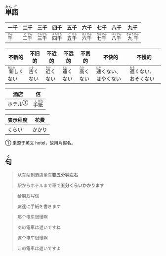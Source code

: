 ## <ruby>単<rt>たん</rt>語<rt>ご</rt></ruby>

| 一千                        | 二千                                   | 三千                                    | 四千                                    | 五千                                   | 六千                                    | 七千                                    | 八千                                    | 九千                                     |
| ------------------------- | ------------------------------------ | ------------------------------------- | ------------------------------------- | ------------------------------------ | ------------------------------------- | ------------------------------------- | ------------------------------------- | -------------------------------------- |
| <ruby>千<rt>せん</rt></ruby> | <ruby>二<rt>に</rt>千<rt>せん</rt></ruby> | <ruby>三<rt>さん</rt>千<rt>ぜん</rt></ruby> | <ruby>四<rt>よん</rt>千<rt>せん</rt></ruby> | <ruby>五<rt>ご</rt>千<rt>せん</rt></ruby> | <ruby>六<rt>ろく</rt>千<rt>せん</rt></ruby> | <ruby>七<rt>なな</rt>千<rt>せん</rt></ruby> | <ruby>八<rt>はっ</rt>千<rt>せん</rt></ruby> | <ruby>九<rt>きゅう</rt>千<rt>せん</rt></ruby> |

| 不新的                            | 不旧的                          | 不近的                          | 不远的                          | 不贵的                          | 不快的                                | 不慢的                                |
| ------------------------------ | ---------------------------- | ---------------------------- | ---------------------------- | ---------------------------- | ---------------------------------- | ---------------------------------- |
| <ruby>新<rt>あたら</rt>しくない</ruby> | <ruby>古<rt>ふる</rt>くない</ruby> | <ruby>近<rt>ちか</rt>くない</ruby> | <ruby>遠<rt>とお</rt>くない</ruby> | <ruby>高<rt>たか</rt>くない</ruby> | <ruby>速<rt>はや</rt>くない</ruby>、はやくない | <ruby>遅<rt>おそ</rt>くない</ruby>、おそくない |

| 酒店                     | 信                                    |
| ---------------------- | ------------------------------------ |
| <a>ホテル</a><sup>①</sup> | <ruby>手<rt>て</rt>紙<rt>がみ</rt></ruby> |

| 表示程度 | 花费  |
| ---- | --- |
| くらい  | かかり |

① 来源于英文 hotel，故用片假名。

## <ruby>句<rt>く</rt></ruby>

> 从车站到酒店坐车**要五分钟左右**
> 
> 駅からホテルまで車で**五分くらいかかります**

> 给朋友写信
> 
> 友達に手紙を書きます

> 那个电车很慢啊
> 
> あの電車は遅いですね
> 
> 这个电车很慢啊
> 
> この電車は遅いですよ


